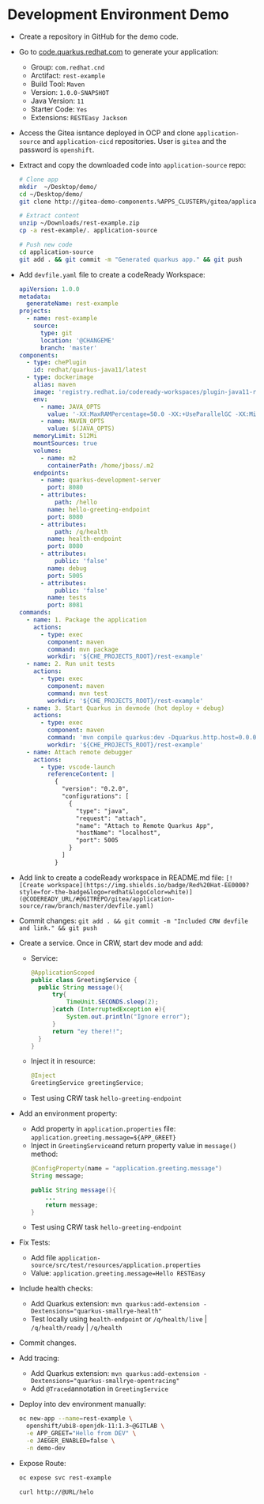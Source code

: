 # Development Environment Demo

- Create a repository in GitHub for the demo code.

- Go to [code.quarkus.redhat.com](https://code.quarkus.redhat.com/) to generate your application:
  - Group: `com.redhat.cnd`
  - Arctifact: `rest-example`
  - Build Tool: `Maven`
  - Version: `1.0.0-SNAPSHOT`
  - Java Version: `11`
  - Starter Code: `Yes`
  - Extensions: `RESTEasy Jackson`

- Access the Gitea isntance deployed in OCP and clone `application-source` and `application-cicd` repositories. User is `gitea` and the password is `openshift`.

- Extract and copy the downloaded code into `application-source` repo:
  ```sh
  # Clone app
  mkdir  ~/Desktop/demo/
  cd ~/Desktop/demo/
  git clone http://gitea-demo-components.%APPS_CLUSTER%/gitea/application-source.git

  # Extract content
  unzip ~/Downloads/rest-example.zip
  cp -a rest-example/. application-source

  # Push new code
  cd application-source
  git add . && git commit -m "Generated quarkus app." && git push
  ```

- Add `devfile.yaml` file to create a codeReady Workspace:
  ```yaml
  apiVersion: 1.0.0
  metadata:
    generateName: rest-example
  projects:
    - name: rest-example
      source:
        type: git
        location: '@CHANGEME'
        branch: 'master'
  components:
    - type: chePlugin
      id: redhat/quarkus-java11/latest
    - type: dockerimage
      alias: maven
      image: 'registry.redhat.io/codeready-workspaces/plugin-java11-rhel8:2.15'
      env:
        - name: JAVA_OPTS
          value: '-XX:MaxRAMPercentage=50.0 -XX:+UseParallelGC -XX:MinHeapFreeRatio=10 -XX:MaxHeapFreeRatio=20 -XX:GCTimeRatio=4 -XX:AdaptiveSizePolicyWeight=90 -Dsun.zip.disableMemoryMapping=true -Xms20m -Djava.security.egd=file:/dev/./urandom -Duser.home=/home/jboss'
        - name: MAVEN_OPTS
          value: $(JAVA_OPTS)
      memoryLimit: 512Mi
      mountSources: true
      volumes:
        - name: m2
          containerPath: /home/jboss/.m2
      endpoints:
        - name: quarkus-development-server
          port: 8080
        - attributes:
            path: /hello
          name: hello-greeting-endpoint
          port: 8080
        - attributes:
            path: /q/health
          name: health-endpoint
          port: 8080
        - attributes:
            public: 'false'
          name: debug
          port: 5005
        - attributes:
            public: 'false'
          name: tests
          port: 8081
  commands:
    - name: 1. Package the application
      actions:
        - type: exec
          component: maven
          command: mvn package
          workdir: '${CHE_PROJECTS_ROOT}/rest-example'
    - name: 2. Run unit tests
      actions:
        - type: exec
          component: maven
          command: mvn test
          workdir: '${CHE_PROJECTS_ROOT}/rest-example'
    - name: 3. Start Quarkus in devmode (hot deploy + debug)
      actions:
        - type: exec
          component: maven
          command: 'mvn compile quarkus:dev -Dquarkus.http.host=0.0.0.0 -Dquarkus.live-reload.instrumentation=false -DAPP_GREET=holaaaa!'
          workdir: '${CHE_PROJECTS_ROOT}/rest-example'
    - name: Attach remote debugger
      actions:
        - type: vscode-launch
          referenceContent: |
            {
              "version": "0.2.0",
              "configurations": [
                {
                  "type": "java",
                  "request": "attach",
                  "name": "Attach to Remote Quarkus App",
                  "hostName": "localhost",
                  "port": 5005
                }
              ]
            }
  ```

- Add link to create a codeReady workspace in README.md file: `[![Create workspace](https://img.shields.io/badge/Red%20Hat-EE0000?style=for-the-badge&logo=redhat&logoColor=white)](@CODEREADY_URL/#@GITREPO/gitea/application-source/raw/branch/master/devfile.yaml)` 

- Commit changes: `git add . && git commit -m "Included CRW devfile and link." && git push`

- Create a service. Once in CRW, start dev mode and add:
  - Service:
    ```java
    @ApplicationScoped
    public class GreetingService {
      public String message(){
          try{
              TimeUnit.SECONDS.sleep(2);
          }catch (InterruptedException e){
              System.out.println("Ignore error");
          }
          return "ey there!!";
      }
    }
    ```
  - Inject it in resource:
    ```java
    @Inject
    GreetingService greetingService;
    ```
  - Test using CRW task `hello-greeting-endpoint`

- Add an environment property:
  - Add property in `application.properties` file: `application.greeting.message=${APP_GREET}`
  - Inject in `GreetingService`and return property value in `message()` method:
    ```java
    @ConfigProperty(name = "application.greeting.message") 
    String message;

    public String message(){
        ... 
        return message;
    }
    ```
  - Test using CRW task `hello-greeting-endpoint`

- Fix Tests: 
  - Add file `application-source/src/test/resources/application.properties`
  - Value: `application.greeting.message=Hello RESTEasy`

- Include health checks:
  - Add Quarkus extension: `mvn quarkus:add-extension -Dextensions="quarkus-smallrye-health"`
  - Test locally using `health-endpoint` or `/q/health/live` | `/q/health/ready` | `/q/health`

- Commit changes.

- Add tracing:
  - Add Quarkus extension: `mvn quarkus:add-extension -Dextensions="quarkus-smallrye-opentracing"`
  - Add `@Traced`annotation in `GreetingService`

- Deploy into dev environment manually:
  ```sh
  oc new-app --name=rest-example \
    openshift/ubi8-openjdk-11:1.3~@GITLAB \
    -e APP_GREET="Hello from DEV" \
    -e JAEGER_ENABLED=false \
    -n demo-dev
  ```

- Expose Route: 
  ```sh
  oc expose svc rest-example

  curl http://@URL/helo
  ```
